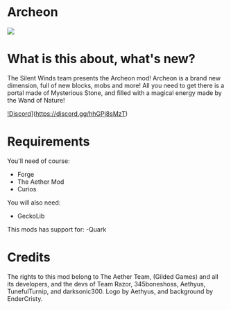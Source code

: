 # Archeon
![](https://media.discordapp.net/attachments/938106904129986590/992778838889222184/unknown.png?width=886&height=498)

# What is this about, what's new?

The Silent Winds team presents the Archeon mod! Archeon is a brand new dimension, full of new blocks, mobs and more! All you need to get there is a portal made of Mysterious Stone, and filled with a magical energy made by the Wand of Nature!
 
[!Discord](https://discord.gg/hhGPj8sMzT?style=shield)](https://discord.gg/hhGPj8sMzT)
# Requirements

You'll need of course:
 - Forge
 - The Aether Mod
 - Curios
 
 You will also need:
 - GeckoLib
 
 This mods has support for:
 -Quark
 
# Credits

The rights to this mod belong to The Aether Team, (Gilded Games) and all its developers, and the devs of Team Razor, 345boneshoss, Aethyus, TunefulTurnip, and darksonic300. Logo by Aethyus, and background by EnderCristy.
